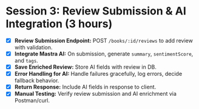 # Session 3: Review Submission & AI Integration (3 hours)

- [x] **Review Submission Endpoint:** POST `/books/:id/reviews` to add review with validation.
- [x] **Integrate Mastra AI:** On submission, generate `summary`, `sentimentScore`, and `tags`.
- [x] **Save Enriched Review:** Store AI fields with review in DB.
- [x] **Error Handling for AI:** Handle failures gracefully, log errors, decide fallback behavior.
- [x] **Return Response:** Include AI fields in response to client.
- [x] **Manual Testing:** Verify review submission and AI enrichment via Postman/curl.
